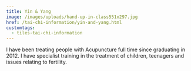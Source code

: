 ```yaml
---
title: Yin & Yang
image: /images/uploads/hand-up-in-class551x297.jpg
href: /tai-chi-information/yin-and-yang.html
customtags:
  - tiles-tai-chi-information
---
```


I have been treating people with Acupuncture full time since graduating in 2012.  I have specialist training in the treatment of children, teenagers and issues relating to fertility.